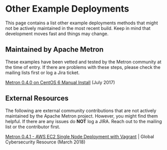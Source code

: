 <!--
Licensed to the Apache Software Foundation (ASF) under one
or more contributor license agreements.  See the NOTICE file
distributed with this work for additional information
regarding copyright ownership.  The ASF licenses this file
to you under the Apache License, Version 2.0 (the
"License"); you may not use this file except in compliance
with the License.  You may obtain a copy of the License at

    http://www.apache.org/licenses/LICENSE-2.0

Unless required by applicable law or agreed to in writing, software
distributed under the License is distributed on an "AS IS" BASIS,
WITHOUT WARRANTIES OR CONDITIONS OF ANY KIND, either express or implied.
See the License for the specific language governing permissions and
limitations under the License.
-->
# Other Example Deployments
This page contains a list other example deployments methods that might not be actively maintained in the most recent build. Keep in mind that development moves fast and things may change.

## Maintained by Apache Metron
These examples have been vetted and tested by the Metron community at the time of entry. If there are problems with these steps, please check the mailing lists first or log a Jira ticket.

[Metron 0.4.0 on CentOS 6 Manual Install](manual-install/Manual_Install_CentOS6.md) (July 2017)

## External Resources
The following are external community contributions that are not actively maintained by the Apache Metron project. However, you might find them helpful. If there are any issues do **NOT** log a JIRA. Reach out to the mailing list or the contributor first.


[Metron 0.4.1 - AWS EC2 Single Node Deployment with Vagrant](https://github.com/LTW-GCR-CSOC/Metron0.4.1-GCR-Mods/tree/master/metron-deployment/other-examples/0.4.1SingleNodeEC2Vagrant)     |  Global Cybersecurity Resource (March 2018)
